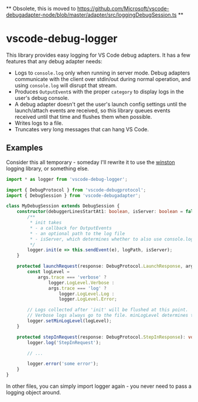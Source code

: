 ** Obsolete, this is moved to https://github.com/Microsoft/vscode-debugadapter-node/blob/master/adapter/src/loggingDebugSession.ts **


# vscode-debug-logger

This library provides easy logging for VS Code debug adapters. It has a few features that any debug adapter needs:

* Logs to `console.log` only when running in server mode. Debug adapters communicate with the client over stdin/out during normal operation, and using `console.log` will disrupt that stream.
* Produces `OutputEvent`s with the proper `category` to display logs in the user's debug console.
* A debug adapter doesn't get the user's launch config settings until the launch/attach events are received, so this library queues events received until that time and flushes them when possible.
* Writes logs to a file.
* Truncates very long messages that can hang VS Code.


## Examples
Consider this all temporary - someday I'll rewrite it to use the [winston](https://github.com/winstonjs/winston) logging library, or something else.

```typescript
import * as logger from 'vscode-debug-logger';

import { DebugProtocol } from 'vscode-debugprotocol';
import { DebugSession } from 'vscode-debugadapter';

class MyDebugSession extends DebugSession {
    constructor(debuggerLinesStartAt1: boolean, isServer: boolean = false) {
        /**
         * init takes
         * - a callback for OutputEvents
         * - an optional path to the log file
         * - isServer, which determines whether to also use console.log
         */
        logger.init(e => this.sendEvent(e), logPath, isServer);
    }

    protected launchRequest(response: DebugProtocol.LaunchResponse, args: any): void {
        const logLevel =
            args.trace === 'verbose' ?
                logger.LogLevel.Verbose :
                args.trace === 'log' ?
                    logger.LogLevel.Log :
                    logger.LogLevel.Error;

        // Logs collected after 'init' will be flushed at this point.
        // Verbose logs always go to the file. minLogLevel determines the level of log messages that go to the console.
        logger.setMinLogLevel(logLevel);
    }

    protected stepInRequest(response: DebugProtocol.StepInResponse): void {
        logger.log('StepInRequest');

        // ...

        logger.error('some error');
    }
}
```

In other files, you can simply import logger again - you never need to pass a logging object around.